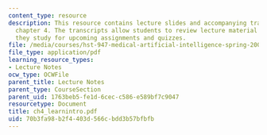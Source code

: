 ```yaml
---
content_type: resource
description: This resource contains lecture slides and accompanying transcripts for
  chapter 4. The transcripts allow students to review lecture material in detail as
  they study for upcoming assignments and quizzes.
file: /media/courses/hst-947-medical-artificial-intelligence-spring-2005/70b3fa98b2f4403d566cbdd3b57bfbfb_ch4_learnintro.pdf
file_type: application/pdf
learning_resource_types:
- Lecture Notes
ocw_type: OCWFile
parent_title: Lecture Notes
parent_type: CourseSection
parent_uid: 1763beb5-fe1d-6cec-c586-e589bf7c9047
resourcetype: Document
title: ch4_learnintro.pdf
uid: 70b3fa98-b2f4-403d-566c-bdd3b57bfbfb
---
```

